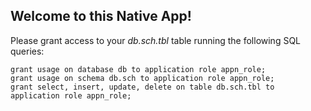 ## Welcome to this Native App!

Please grant access to your *db.sch.tbl* table running the following SQL queries:

```
grant usage on database db to application role appn_role;
grant usage on schema db.sch to application role appn_role;
grant select, insert, update, delete on table db.sch.tbl to application role appn_role;
```
